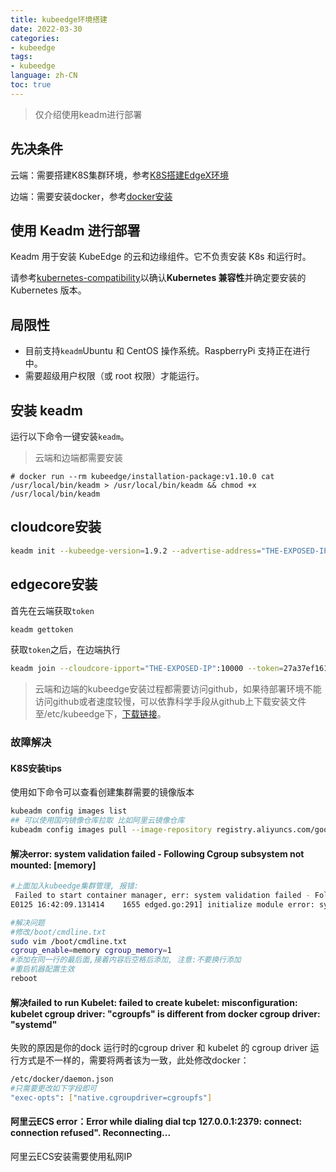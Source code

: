 ```yaml
---
title: kubeedge环境搭建
date: 2022-03-30
categories:
- kubeedge
tags:
- kubeedge
language: zh-CN
toc: true
---
```


> 仅介绍使用keadm进行部署

## 先决条件

云端：需要搭建K8S集群环境，参考[K8S搭建EdgeX环境](https://caixindi.github.io/EdgeX/k8s-edgex%E9%83%A8%E7%BD%B2/#more)

边端：需要安装docker，参考[docker安装](https://docs.docker.com/get-started/)

## 使用 Keadm 进行部署

Keadm 用于安装 KubeEdge 的云和边缘组件。它不负责安装 K8s 和运行时。

请参考[kubernetes-compatibility](https://github.com/kubeedge/kubeedge#kubernetes-compatibility)以确认**Kubernetes 兼容性**并确定要安装的 Kubernetes 版本。

<!--more-->

## 局限性

- 目前支持`keadm`Ubuntu 和 CentOS 操作系统。RaspberryPi 支持正在进行中。
- 需要超级用户权限（或 root 权限）才能运行。

## 安装 keadm

运行以下命令一键安装`keadm`。

> 云端和边端都需要安装

```
# docker run --rm kubeedge/installation-package:v1.10.0 cat /usr/local/bin/keadm > /usr/local/bin/keadm && chmod +x /usr/local/bin/keadm
```

## cloudcore安装

```bash
keadm init --kubeedge-version=1.9.2 --advertise-address="THE-EXPOSED-IP" --kube-config=/root/.kube/config
```

## edgecore安装

首先在云端获取`token`

```bash
keadm gettoken
```

获取`token`之后，在边端执行

```bash
keadm join --cloudcore-ipport="THE-EXPOSED-IP":10000 --token=27a37ef16159f7d3be8fae95d588b79b3adaaf92727b72659eb89758c66ffda2.eyJhbGciOiJIUzI1NiIsInR5cCI6IkpXVCJ9.eyJleHAiOjE1OTAyMTYwNzd9.JBj8LLYWXwbbvHKffJBpPd5CyxqapRQYDIXtFZErgYE
```

> 云端和边端的kubeedge安装过程都需要访问github，如果待部署环境不能访问github或者速度较慢，可以依靠科学手段从github上下载安装文件至/etc/kubeedge下，[下载链接](https://github.com/kubeedge/kubeedge/releases)。

### 故障解决

#### K8S安装tips

使用如下命令可以查看创建集群需要的镜像版本

```bash
kubeadm config images list
## 可以使用国内镜像仓库拉取 比如阿里云镜像仓库
kubeadm config images pull --image-repository registry.aliyuncs.com/google_containers --kubernetes-version v1.21.3
```

#### 解决error: system validation failed - Following Cgroup subsystem not mounted: [memory]

```bash
#上面加入kubeedge集群管理, 报错:
 Failed to start container manager, err: system validation failed - Following Cgroup subsystem not mounted: [memory]
E0125 16:42:09.131414    1655 edged.go:291] initialize module error: system validation failed - Following Cgroup subsystem not mounted: [memory]

#解决问题
#修改/boot/cmdline.txt
sudo vim /boot/cmdline.txt
cgroup_enable=memory cgroup_memory=1
#添加在同一行的最后面,接着内容后空格后添加, 注意:不要换行添加
#重启机器配置生效
reboot
```

#### 解决failed to run Kubelet: failed to create kubelet: misconfiguration: kubelet cgroup driver: "cgroupfs" is different from docker cgroup driver: "systemd"

失败的原因是你的dock 运行时的cgroup driver 和 kubelet 的 cgroup driver 运行方式是不一样的，需要将两者该为一致，此处修改docker：

```bash
/etc/docker/daemon.json
#只需要更改如下字段即可
"exec-opts": ["native.cgroupdriver=cgroupfs"]
```

#### 阿里云ECS error：Error while dialing dial tcp 127.0.0.1:2379: connect: connection refused". Reconnecting...

阿里云ECS安装需要使用私网IP
